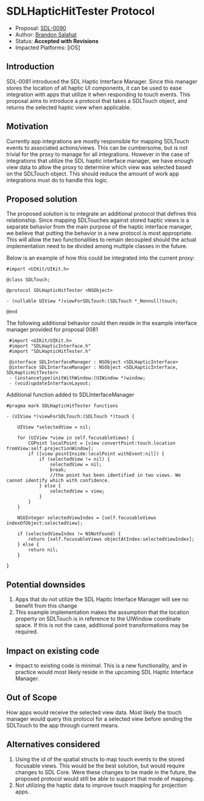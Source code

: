 # SDLHapticHitTester Protocol

* Proposal: [SDL-0090](0090-SDLHapticHitTesterProtocol.md)
* Author: [Brandon Salahat](https://www.github.com/Toyota-BSalahat)
* Status: **Accepted with Revisions**
* Impacted Platforms: [iOS]

## Introduction
SDL-0081 introduced the SDL Haptic Interface Manager. Since this manager stores the location of all haptic UI components, it can be used to ease integration with apps that utilize it when responding to touch events. This proposal aims to introduce a protocol that takes a SDLTouch object, and returns the selected haptic view when applicable.

## Motivation

Currently app integrations are mostly responsible for mapping SDLTouch events to associated actions/views. This can be cumbersome, but is not trivial for the proxy to manage for all integrations. However in the case of integrations that utilize the SDL haptic interface manager, we have enough view data to allow the proxy to determine which view was selected based on the SDLTouch object. This should reduce the amount of work app integrations must do to handle this logic.

## Proposed solution

The proposed solution is to integrate an additional protocol that defines this relationship. Since mapping SDLTouches against stored haptic views is a separate behavior from the main purpose of the haptic interface manager, we believe that putting the behavior in a new protocol is most appropriate. This will allow the two functionalities to remain decoupled should the actual implementation need to be divided among multiple classes in the future.

Below is an example of how this could be integrated into the current proxy:

```objc
#import <UIKit/UIKit.h>

@class SDLTouch;

@protocol SDLHapticHitTester <NSObject>

- (nullable UIView *)viewForSDLTouch:(SDLTouch *_Nonnull)touch;

@end
```

The following additional behavior could then reside in the example interface manager provided for proposal 0081

```objc
 #import <UIKit/UIKit.h>
 #import "SDLHapticInterface.h"
 #import "SDLHapticHitTester.h"
 
 @interface SDLInterfaceManager : NSObject <SDLHapticInterface>
 @interface SDLInterfaceManager : NSObject <SDLHapticInterface, SDLHapticHitTester>
 - (instancetype)initWithWindow:(UIWindow *)window;
 - (void)updateInterfaceLayout;
```	
Additional function added to SDLInterfaceManager
```objc
#pragma mark SDLHapticHitTester functions

- (UIView *)viewForSDLTouch:(SDLTouch *)touch {
    
    UIView *selectedView = nil;
    
    for (UIView *view in self.focusableViews) {
        CGPoint localPoint = [view convertPoint:touch.location fromView:self.projectionWindow];
        if ([view pointInside:localPoint withEvent:nil]) {
            if (selectedView != nil) {
                selectedView = nil;
                break;
                //the point has been identified in two views. We cannot identify which with confidence.
            } else {
                selectedView = view;
            }
        }
    }
    
    NSUInteger selectedViewIndex = [self.focusableViews indexOfObject:selectedView];
    
    if (selectedViewIndex != NSNotFound) {
        return [self.focusableViews objectAtIndex:selectedViewIndex];
    } else {
        return nil;
    }
    
}
```

## Potential downsides

1. Apps that do not utilize the SDL Haptic Interface Manager will see no benefit from this change
2. This example implementation makes the assumption that the location property on SDLTouch is in reference to the UIWindow coordinate space. If this is not the case, additional point transformations may be required.

## Impact on existing code

- Impact to existing code is minimal. This is a new functionality, and in practice would most likely reside in the upcoming SDL Haptic Interface Manager.

## Out of Scope
How apps would receive the selected view data. Most likely the touch manager would query this protocol for a selected view before sending the SDLTouch to the app through current means. 

## Alternatives considered

1. Using the id of the spatial structs to map touch events to the stored focusable views. This would be the best solution, but would require changes to SDL Core. Were these changes to be made in the future, the proposed protocol would still be able to support that mode of mapping.
2. Not utilizing the haptic data to improve touch mapping for projection apps.
